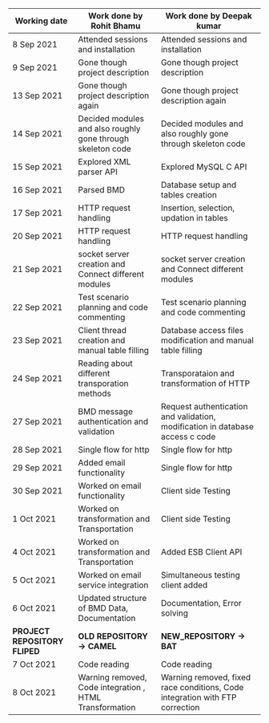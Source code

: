 | Working date | Work done by Rohit Bhamu                                    | Work done by Deepak kumar                                   |
| ------------ | ----------------------------------------------------------- | ----------------------------------------------------------- |
| 8 Sep 2021   | Attended sessions and installation                          | Attended sessions and installation                          |
| 9 Sep 2021   | Gone though project description                             | Gone though project description                             |
| 13 Sep 2021  | Gone though project description again                       | Gone though project description again                       |
| 14 Sep 2021  | Decided modules and also roughly gone through skeleton code | Decided modules and also roughly gone through skeleton code |
| 15 Sep 2021  | Explored XML parser API                                     | Explored MySQL C API                                        |
| 16 Sep 2021  | Parsed BMD                                                  | Database setup and tables creation                          |
| 17 Sep 2021  | HTTP request handling                                       | Insertion, selection, updation in tables                    |
| 20 Sep 2021  | HTTP request handling                                       | HTTP request handling                                       |
| 21 Sep 2021  | socket server creation and Connect different modules        | socket server creation and Connect different modules        |
| 22 Sep 2021  | Test scenario planning and code commenting                  | Test scenario planning and code commenting                  |
| 23 Sep 2021  | Client thread creation and manual table filling             | Database access files modification and manual table filling   |
| 24 Sep 2021  | Reading about different transporation methods             | Transporataion and transformation of HTTP   |
| 27 Sep 2021  | BMD message authentication and validation             | Request authentication and validation, modification in database access c code    |
| 28 Sep 2021  | Single flow for http             | Single flow for http    |
| 29 Sep 2021  | Added email functionality             | Single flow for http   |
| 30 Sep 2021  | Worked on email functionality             | Client side Testing   |
| 1 Oct 2021   | Worked on transformation and Transportation | Client side Testing |
| 4 Oct 2021   | Worked on transformation and Transportation | Added ESB Client API |
| 5 Oct 2021   | Worked on email service integration | Simultaneous testing client added |
| 6 Oct 2021   | Updated structure of BMD Data, Documentation | Documentation, Error solving |
| **PROJECT REPOSITORY FLIPED** |  **OLD REPOSITORY -> CAMEL** | **NEW_REPOSITORY -> BAT**|
| 7 Oct 2021   | Code reading | Code reading |
| 8 Oct 2021   | Warning removed, Code integration , HTML Transformation | Warning removed, fixed race conditions, Code integration with FTP correction |

